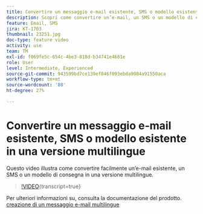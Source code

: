 ```yaml
---
title: Convertire un messaggio e-mail esistente, SMS o modello esistente in una versione multilingue
description: Scopri come convertire un’e-mail, un SMS o un modello di consegna esistente in una versione multilingue.
feature: Email, SMS
jira: KT-1703
thumbnail: 23251.jpg
doc-type: feature video
activity: use
team: TM
exl-id: f069fe5c-654c-4be3-818d-b34741e4681e
role: User
level: Intermediate, Experienced
source-git-commit: 943599bd7ce139ef846f093ebda9084a91550aca
workflow-type: tm+mt
source-wordcount: '80'
ht-degree: 27%

---
```


# Convertire un messaggio e-mail esistente, SMS o modello esistente in una versione multilingue

Questo video illustra come convertire facilmente un’e-mail esistente, un SMS o un modello di consegna in una versione multilingue.

>[!VIDEO](https://video.tv.adobe.com/v/23251?learn=on){transcript=true}

Per ulteriori informazioni su, consulta la documentazione del prodotto. [creazione di un messaggio e-mail multilingue](https://experienceleague.adobe.com/docs/campaign-standard/using/communication-channels/email-messages/creating-a-multilingual-email.html?lang=en)
